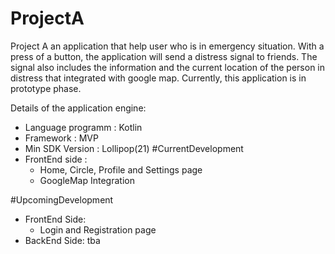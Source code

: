 # ProjectA

Project A an application that help user who is in emergency situation. 
With a press of a button, the application will send a distress signal to friends. 
The signal also includes the information and the current location of the person in distress that integrated with google map.
Currently, this application is in prototype phase.

Details of the application engine:
- Language programm : Kotlin
- Framework : MVP
- Min SDK Version : Lollipop(21)
#CurrentDevelopment 
- FrontEnd side :
  - Home, Circle, Profile and Settings page
  - GoogleMap Integration

#UpcomingDevelopment
- FrontEnd Side:
  - Login and Registration page
- BackEnd Side:
  tba

